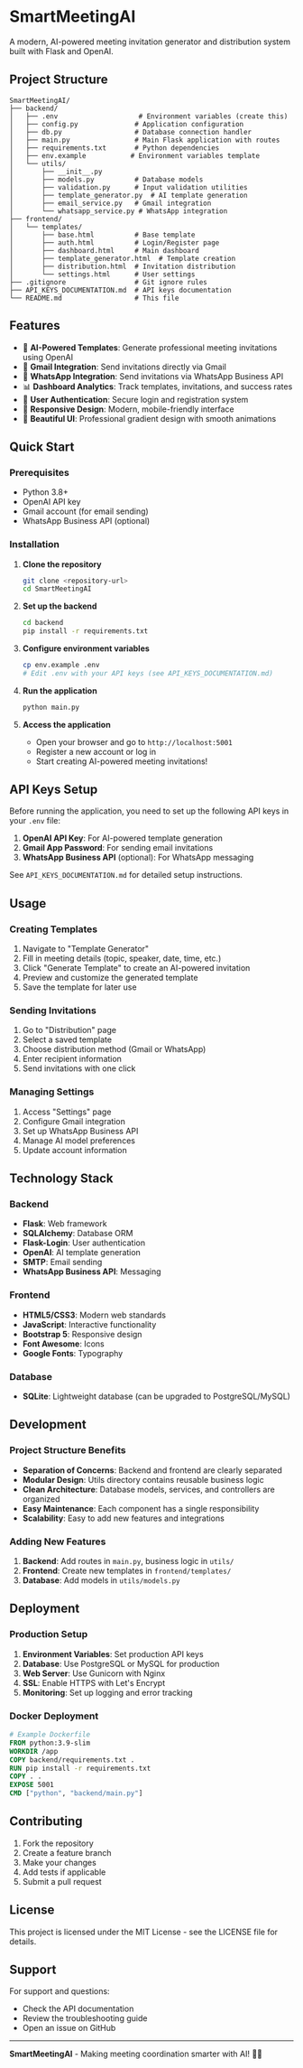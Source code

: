 # SmartMeetingAI

A modern, AI-powered meeting invitation generator and distribution system built with Flask and OpenAI.

## Project Structure

```
SmartMeetingAI/
├── backend/
│   ├── .env                    # Environment variables (create this)
│   ├── config.py              # Application configuration
│   ├── db.py                  # Database connection handler
│   ├── main.py                # Main Flask application with routes
│   ├── requirements.txt       # Python dependencies
│   ├── env.example           # Environment variables template
│   └── utils/
│       ├── __init__.py
│       ├── models.py          # Database models
│       ├── validation.py      # Input validation utilities
│       ├── template_generator.py  # AI template generation
│       ├── email_service.py   # Gmail integration
│       └── whatsapp_service.py # WhatsApp integration
├── frontend/
│   └── templates/
│       ├── base.html          # Base template
│       ├── auth.html          # Login/Register page
│       ├── dashboard.html     # Main dashboard
│       ├── template_generator.html  # Template creation
│       ├── distribution.html  # Invitation distribution
│       └── settings.html      # User settings
├── .gitignore                 # Git ignore rules
├── API_KEYS_DOCUMENTATION.md  # API keys documentation
└── README.md                  # This file
```

## Features

- 🤖 **AI-Powered Templates**: Generate professional meeting invitations using OpenAI
- 📧 **Gmail Integration**: Send invitations directly via Gmail
- 📱 **WhatsApp Integration**: Send invitations via WhatsApp Business API
- 📊 **Dashboard Analytics**: Track templates, invitations, and success rates
- 🔐 **User Authentication**: Secure login and registration system
- 📱 **Responsive Design**: Modern, mobile-friendly interface
- 🎨 **Beautiful UI**: Professional gradient design with smooth animations

## Quick Start

### Prerequisites

- Python 3.8+
- OpenAI API key
- Gmail account (for email sending)
- WhatsApp Business API (optional)

### Installation

1. **Clone the repository**
   ```bash
   git clone <repository-url>
   cd SmartMeetingAI
   ```

2. **Set up the backend**
   ```bash
   cd backend
   pip install -r requirements.txt
   ```

3. **Configure environment variables**
   ```bash
   cp env.example .env
   # Edit .env with your API keys (see API_KEYS_DOCUMENTATION.md)
   ```

4. **Run the application**
   ```bash
   python main.py
   ```

5. **Access the application**
   - Open your browser and go to `http://localhost:5001`
   - Register a new account or log in
   - Start creating AI-powered meeting invitations!

## API Keys Setup

Before running the application, you need to set up the following API keys in your `.env` file:

1. **OpenAI API Key**: For AI-powered template generation
2. **Gmail App Password**: For sending email invitations
3. **WhatsApp Business API** (optional): For WhatsApp messaging

See `API_KEYS_DOCUMENTATION.md` for detailed setup instructions.

## Usage

### Creating Templates

1. Navigate to "Template Generator"
2. Fill in meeting details (topic, speaker, date, time, etc.)
3. Click "Generate Template" to create an AI-powered invitation
4. Preview and customize the generated template
5. Save the template for later use

### Sending Invitations

1. Go to "Distribution" page
2. Select a saved template
3. Choose distribution method (Gmail or WhatsApp)
4. Enter recipient information
5. Send invitations with one click

### Managing Settings

1. Access "Settings" page
2. Configure Gmail integration
3. Set up WhatsApp Business API
4. Manage AI model preferences
5. Update account information

## Technology Stack

### Backend
- **Flask**: Web framework
- **SQLAlchemy**: Database ORM
- **Flask-Login**: User authentication
- **OpenAI**: AI template generation
- **SMTP**: Email sending
- **WhatsApp Business API**: Messaging

### Frontend
- **HTML5/CSS3**: Modern web standards
- **JavaScript**: Interactive functionality
- **Bootstrap 5**: Responsive design
- **Font Awesome**: Icons
- **Google Fonts**: Typography

### Database
- **SQLite**: Lightweight database (can be upgraded to PostgreSQL/MySQL)

## Development

### Project Structure Benefits

- **Separation of Concerns**: Backend and frontend are clearly separated
- **Modular Design**: Utils directory contains reusable business logic
- **Clean Architecture**: Database models, services, and controllers are organized
- **Easy Maintenance**: Each component has a single responsibility
- **Scalability**: Easy to add new features and integrations

### Adding New Features

1. **Backend**: Add routes in `main.py`, business logic in `utils/`
2. **Frontend**: Create new templates in `frontend/templates/`
3. **Database**: Add models in `utils/models.py`

## Deployment

### Production Setup

1. **Environment Variables**: Set production API keys
2. **Database**: Use PostgreSQL or MySQL for production
3. **Web Server**: Use Gunicorn with Nginx
4. **SSL**: Enable HTTPS with Let's Encrypt
5. **Monitoring**: Set up logging and error tracking

### Docker Deployment

```dockerfile
# Example Dockerfile
FROM python:3.9-slim
WORKDIR /app
COPY backend/requirements.txt .
RUN pip install -r requirements.txt
COPY . .
EXPOSE 5001
CMD ["python", "backend/main.py"]
```

## Contributing

1. Fork the repository
2. Create a feature branch
3. Make your changes
4. Add tests if applicable
5. Submit a pull request

## License

This project is licensed under the MIT License - see the LICENSE file for details.

## Support

For support and questions:
- Check the API documentation
- Review the troubleshooting guide
- Open an issue on GitHub

---

**SmartMeetingAI** - Making meeting coordination smarter with AI! 🤖📅
